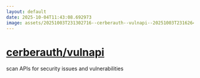```yaml
---
layout: default
date: 2025-10-04T11:43:08.692973
image: assets/20251003T231302716--cerberauth--vulnapi--20251003T231626443--cropped.png
---
```


# [cerberauth/vulnapi](https://github.com/cerberauth/vulnapi)

scan APIs for security issues and vulnerabilities
